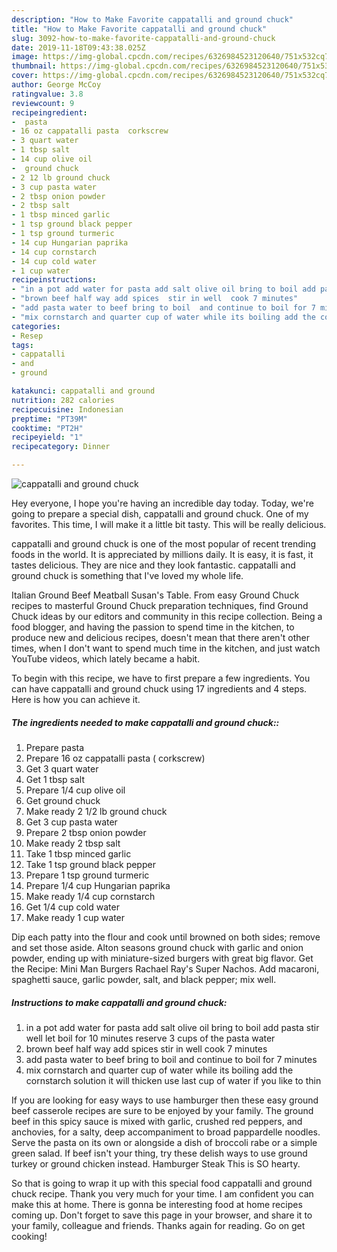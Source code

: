 ```yaml
---
description: "How to Make Favorite cappatalli and ground chuck"
title: "How to Make Favorite cappatalli and ground chuck"
slug: 3092-how-to-make-favorite-cappatalli-and-ground-chuck
date: 2019-11-18T09:43:38.025Z
image: https://img-global.cpcdn.com/recipes/6326984523120640/751x532cq70/cappatalli-and-ground-chuck-recipe-main-photo.jpg
thumbnail: https://img-global.cpcdn.com/recipes/6326984523120640/751x532cq70/cappatalli-and-ground-chuck-recipe-main-photo.jpg
cover: https://img-global.cpcdn.com/recipes/6326984523120640/751x532cq70/cappatalli-and-ground-chuck-recipe-main-photo.jpg
author: George McCoy
ratingvalue: 3.8
reviewcount: 9
recipeingredient:
-  pasta
- 16 oz cappatalli pasta  corkscrew
- 3 quart water
- 1 tbsp salt
- 14 cup olive oil
-  ground chuck
- 2 12 lb ground chuck
- 3 cup pasta water
- 2 tbsp onion powder
- 2 tbsp salt
- 1 tbsp minced garlic
- 1 tsp ground black pepper
- 1 tsp ground turmeric
- 14 cup Hungarian paprika
- 14 cup cornstarch
- 14 cup cold water
- 1 cup water
recipeinstructions:
- "in a pot add water for pasta add salt olive oil bring to boil add pasta stir well let boil for 10 minutes reserve 3 cups of the pasta water"
- "brown beef half way add spices  stir in well  cook 7 minutes"
- "add pasta water to beef bring to boil  and continue to boil for 7 minutes"
- "mix cornstarch and quarter cup of water while its boiling add the cornstarch solution it will thicken use last cup of water if you like to thin"
categories:
- Resep
tags:
- cappatalli
- and
- ground

katakunci: cappatalli and ground
nutrition: 282 calories
recipecuisine: Indonesian
preptime: "PT39M"
cooktime: "PT2H"
recipeyield: "1"
recipecategory: Dinner

---
```



![cappatalli and ground chuck](https://img-global.cpcdn.com/recipes/6326984523120640/751x532cq70/cappatalli-and-ground-chuck-recipe-main-photo.jpg)

Hey everyone, I hope you're having an incredible day today. Today, we're going to prepare a special dish, cappatalli and ground chuck. One of my favorites. This time, I will make it a little bit tasty. This will be really delicious.

cappatalli and ground chuck is one of the most popular of recent trending foods in the world. It is appreciated by millions daily. It is easy, it is fast, it tastes delicious. They are nice and they look fantastic. cappatalli and ground chuck is something that I've loved my whole life.

Italian Ground Beef Meatball Susan&#39;s Table. From easy Ground Chuck recipes to masterful Ground Chuck preparation techniques, find Ground Chuck ideas by our editors and community in this recipe collection. Being a food blogger, and having the passion to spend time in the kitchen, to produce new and delicious recipes, doesn&#39;t mean that there aren&#39;t other times, when I don&#39;t want to spend much time in the kitchen, and just watch YouTube videos, which lately became a habit.


To begin with this recipe, we have to first prepare a few ingredients. You can have cappatalli and ground chuck using 17 ingredients and 4 steps. Here is how you can achieve it.

##### The ingredients needed to make cappatalli and ground chuck::

1. Prepare  pasta
1. Prepare 16 oz cappatalli pasta ( corkscrew)
1. Get 3 quart water
1. Get 1 tbsp salt
1. Prepare 1/4 cup olive oil
1. Get  ground chuck
1. Make ready 2 1/2 lb ground chuck
1. Get 3 cup pasta water
1. Prepare 2 tbsp onion powder
1. Make ready 2 tbsp salt
1. Take 1 tbsp minced garlic
1. Take 1 tsp ground black pepper
1. Prepare 1 tsp ground turmeric
1. Prepare 1/4 cup Hungarian paprika
1. Make ready 1/4 cup cornstarch
1. Get 1/4 cup cold water
1. Make ready 1 cup water


Dip each patty into the flour and cook until browned on both sides; remove and set those aside. Alton seasons ground chuck with garlic and onion powder, ending up with miniature-sized burgers with great big flavor. Get the Recipe: Mini Man Burgers Rachael Ray&#39;s Super Nachos. Add macaroni, spaghetti sauce, garlic powder, salt, and black pepper; mix well. 

##### Instructions to make cappatalli and ground chuck:

1. in a pot add water for pasta add salt olive oil bring to boil add pasta stir well let boil for 10 minutes reserve 3 cups of the pasta water
1. brown beef half way add spices  stir in well  cook 7 minutes
1. add pasta water to beef bring to boil  and continue to boil for 7 minutes
1. mix cornstarch and quarter cup of water while its boiling add the cornstarch solution it will thicken use last cup of water if you like to thin


If you are looking for easy ways to use hamburger then these easy ground beef casserole recipes are sure to be enjoyed by your family. The ground beef in this spicy sauce is mixed with garlic, crushed red peppers, and anchovies, for a salty, deep accompaniment to broad pappardelle noodles. Serve the pasta on its own or alongside a dish of broccoli rabe or a simple green salad. If beef isn&#39;t your thing, try these delish ways to use ground turkey or ground chicken instead. Hamburger Steak This is SO hearty. 

So that is going to wrap it up with this special food cappatalli and ground chuck recipe. Thank you very much for your time. I am confident you can make this at home. There is gonna be interesting food at home recipes coming up. Don't forget to save this page in your browser, and share it to your family, colleague and friends. Thanks again for reading. Go on get cooking!
